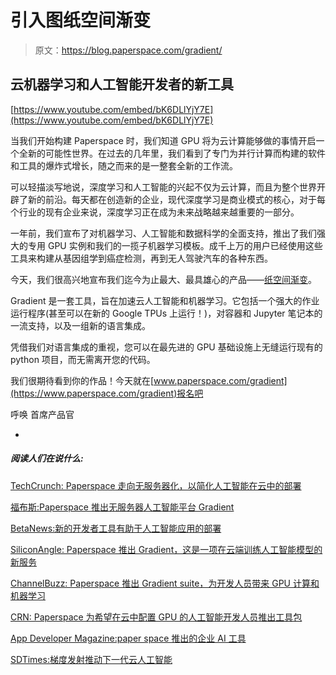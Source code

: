 # 引入图纸空间渐变

> 原文：<https://blog.paperspace.com/gradient/>

## 云机器学习和人工智能开发者的新工具

[https://www.youtube.com/embed/bK6DLlYjY7E](https://www.youtube.com/embed/bK6DLlYjY7E)

当我们开始构建 Paperspace 时，我们知道 GPU 将为云计算能够做的事情开启一个全新的可能性世界。在过去的几年里，我们看到了专门为并行计算而构建的软件和工具的爆炸式增长，随之而来的是一整套全新的工作流。

可以轻描淡写地说，深度学习和人工智能的兴起不仅为云计算，而且为整个世界开辟了新的前沿。每天都在创造新的企业，现代深度学习是商业模式的核心，对于每个行业的现有企业来说，深度学习正在成为未来战略越来越重要的一部分。

一年前，我们宣布了对机器学习、人工智能和数据科学的全面支持，推出了我们强大的专用 GPU 实例和我们的一揽子机器学习模板。成千上万的用户已经使用这些工具来构建从基因组学到癌症检测，再到无人驾驶汽车的各种东西。

今天，我们很高兴地宣布我们迄今为止最大、最具雄心的产品——[纸空间渐变](https://www.paperspace.com/gradient)。


Gradient 是一套工具，旨在加速云人工智能和机器学习。它包括一个强大的作业运行程序(甚至可以在新的 Google TPUs 上运行！)，对容器和 Jupyter 笔记本的一流支持，以及一组新的语言集成。

凭借我们对语言集成的重视，您可以在最先进的 GPU 基础设施上无缝运行现有的 python 项目，而无需离开您的代码。

我们很期待看到你的作品！今天就在[www.paperspace.com/gradient](https://www.paperspace.com/gradient)报名吧

呼唤
首席产品官

-

##### 阅读人们在说什么:

[TechCrunch: Paperspace 走向无服务器化，以简化人工智能在云中的部署](https://techcrunch.com/2018/03/21/paperspace-goes-serverless-to-simplify-ai-deployment-in-the-cloud/)

[福布斯:Paperspace 推出无服务器人工智能平台 Gradient](https://www.forbes.com/sites/janakirammsv/2018/03/21/paperspace-launches-gradient-a-serverless-artificial-intelligence-platform/#34664bb72ad8)

[BetaNews:新的开发者工具有助于人工智能应用的部署](https://betanews.com/2018/03/21/ai-developer-tool/)

[SiliconAngle: Paperspace 推出 Gradient，这是一项在云端训练人工智能模型的新服务](https://siliconangle.com/blog/2018/03/21/paperspace/)

[ChannelBuzz: Paperspace 推出 Gradient suite，为开发人员带来 GPU 计算和机器学习](http://www.channelbuzz.ca/2018/03/paperspace-launches-gradient-suite-to-bring-gpu-compute-and-machine-learning-to-developers-25076/?utm_source=website&utm_campaign=wordtwit&utm_medium=web)

[CRN: Paperspace 为希望在云中配置 GPU 的人工智能开发人员推出工具包](https://www.crn.com/news/cloud/300101006/paperspace-introduces-toolkit-for-ai-developers-looking-to-provision-gpus-in-the-cloud.htm)

[App Developer Magazine:paper space 推出的企业 AI 工具](https://appdevelopermagazine.com/5926/2018/3/22/enterprise-ai-tools-launched-by-paperspace/)

[SDTimes:梯度发射推动下一代云人工智能](https://sdtimes.com/ai/gradient-launches-fuel-next-generation-cloud-ai/)